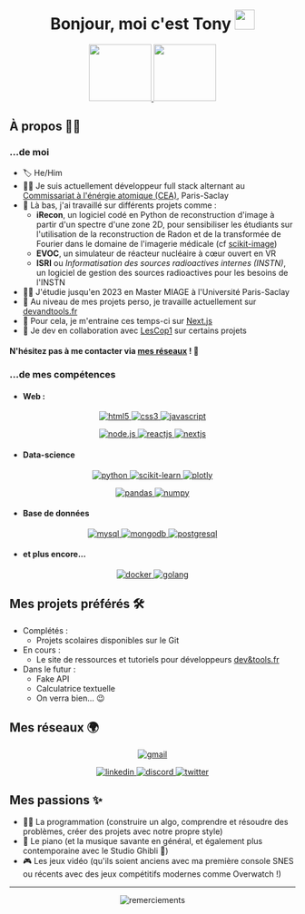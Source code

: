 <h1 align="center">Bonjour, moi c'est Tony <img src="https://media.giphy.com/media/hvRJCLFzcasrR4ia7z/giphy.gif" width="35"></h1>

<p align="center">
  <a href="https://www.cea.fr/">
    <img src="https://upload.wikimedia.org/wikipedia/commons/thumb/9/91/CEA_logo_nouveau.svg/1255px-CEA_logo_nouveau.svg.png" width=110 height=100>
  </a>
  <a href="https://instn.cea.fr/">
    <img src="https://www.ifp-school.com/sites/ifp-school.com/files/telechargements/images/partenaires/INSTN_logo.jpg" width=110 height=100>
  </a>
</p>

## À propos 🙋‍♂️

### ...de moi

- 🏷️ He/Him
- 👨‍💼 Je suis actuellement développeur full stack alternant au [Commissariat à l'énérgie atomique (CEA)](https://www.cea.fr/), Paris-Saclay
- 🧱 Là bas, j'ai travaillé sur différents projets comme :
  - **iRecon**, un logiciel codé en Python de reconstruction d'image à partir d'un spectre d'une zone 2D, pour sensibiliser les étudiants sur l'utilisation de la reconstruction de Radon et de la transformée de Fourier dans le domaine de l'imagerie médicale (cf [scikit-image](https://scikit-image.org/docs/dev/auto_examples/transform/plot_radon_transform.html))
  - **EVOC**, un simulateur de réacteur nucléaire à cœur ouvert en VR
  - **ISRI** ou *Informatisation des sources radioactives internes (INSTN)*, un logiciel de gestion des sources radioactives pour les besoins de l'INSTN
- 👨‍🎓 J'étudie jusqu'en 2023 en Master MIAGE à l'Université Paris-Saclay
- 🔭 Au niveau de mes projets perso, je travaille actuellement sur [devandtools.fr](https://devandtools.fr)
- 🌱 Pour cela, je m'entraine ces temps-ci sur [Next.js](https://nextjs.org)
- 👯 Je dev en collaboration avec [LesCop1](https://github.com/Les-Cop1) sur certains projets

#### N'hésitez pas à me contacter via [mes réseaux](#mes-réseaux-) ! 📨

### ...de mes compétences
- #### Web :
<p align="center">
   <a href="https://developer.mozilla.org/fr/docs/Glossary/HTML5">
    <img src="https://img.shields.io/badge/HTML5-e34f26?style=for-the-badge&logo=html5&labelColor=black" alt="html5">
  </a>
  <a href="https://developer.mozilla.org/fr/docs/Web/CSS">
    <img src="https://img.shields.io/badge/CSS3-0362fc?style=for-the-badge&logo=css3&labelColor=black" alt="css3">
  </a>
  <a href="https://developer.mozilla.org/fr/docs/Web/JavaScript">
    <img src="https://img.shields.io/badge/javascript-f7e018?style=for-the-badge&logo=javascript&labelColor=black" alt="javascript">
  </a>
</p>
<p align="center">
  <a href="https://nodejs.org/fr/">
    <img src="https://img.shields.io/badge/node.js-141414?style=for-the-badge&logo=nodedotjs&labelColor=black" alt="node.js">
  </a>
  <a href="https://fr.reactjs.org/">
    <img src="https://img.shields.io/badge/REACT-61dafb?style=for-the-badge&logo=react&labelColor=black" alt="reactjs">
  </a>
  <a href="https://nextjs.org/">
    <img src="https://img.shields.io/badge/NEXT.JS-fff?style=for-the-badge&logo=nextdotjs&labelColor=black" alt="nextjs">
  </a>
</p>

- #### Data-science
<p align="center">
   <a href="https://www.python.org/">
    <img src="https://img.shields.io/badge/PYTHON-f7c93d?style=for-the-badge&logo=python&labelColor=black" alt="python">
  </a>
  <a href="https://scikit-image.org/">
    <img src="https://img.shields.io/badge/SCIKIT-97ca4c?style=for-the-badge&logo=scikit-learn&labelColor=black" alt="scikit-learn">
  </a>
  <a href="https://plotly.com/">
    <img src="https://img.shields.io/badge/PLOTLY-3f4f75?style=for-the-badge&logo=plotly&labelColor=black" alt="plotly">
  </a>
</p>
<p align="center">
  <a href="https://pandas.pydata.org/">
    <img src="https://img.shields.io/badge/PANDAS-130654?style=for-the-badge&logo=pandas&labelColor=black" alt="pandas">
  </a>
  <a href="https://numpy.org/">
    <img src="https://img.shields.io/badge/NUMPY-013243?style=for-the-badge&logo=numpy&labelColor=black" alt="numpy">
  </a>
</p>

- #### Base de données
<p align="center">
   <a href="https://www.mysql.com/fr/">
    <img src="https://img.shields.io/badge/MYSQL-f29111?style=for-the-badge&logo=mysql&labelColor=black" alt="mysql">
  </a>
  <a href="https://www.mongodb.com/fr-fr">
    <img src="https://img.shields.io/badge/MONGODB-47a248?style=for-the-badge&logo=mongodb&labelColor=black" alt="mongodb">
  </a>
  <a href="https://www.postgresql.org/">
    <img src="https://img.shields.io/badge/POSTGRESQL-4169E1?style=for-the-badge&logo=postgresql&labelColor=black" alt="postgresql">
  </a>
</p>

- #### et plus encore...
<p align="center">
   <a href="https://www.docker.com/">
    <img src="https://img.shields.io/badge/DOCKER-2496ed?style=for-the-badge&logo=docker&labelColor=black" alt="docker">
  </a>
  <a href="https://go.dev/">
    <img src="https://img.shields.io/badge/GOLANG-79d4fd?style=for-the-badge&logo=goland&labelColor=black&logoColor=79d4fd" alt="golang">
  </a>
</p>


## Mes projets préférés 🛠️
- Complétés :
  - Projets scolaires disponibles sur le Git
- En cours :
  - Le site de ressources et tutoriels pour développeurs [dev&tools.fr](devandtools.fr)
- Dans le futur :
  - Fake API
  - Calculatrice textuelle
  - On verra bien... 😉


## Mes réseaux 🌍

<p align="center">
  <a href="mailto:tonybionda.univ@gmail.com">
    <img src="https://img.shields.io/badge/tonybionda.univ@gmail.com-32a350?style=for-the-badge&logo=gmail&labelColor=f3b604" alt="gmail">
  </a>
</p>

<p align="center">
  <a href="https://www.linkedin.com/in/tonybionda/">
    <img src="https://img.shields.io/badge/LinkedIn-0a66c2?style=for-the-badge&logo=linkedin&labelColor=0a66c2" alt="linkedin">
  </a>
  <a href="#">
    <img src="https://img.shields.io/badge/Discord-1c1b29?style=for-the-badge&logo=discord&labelColor=1c1b29" alt="discord">
  </a>
  <a href="#">
    <img src="https://img.shields.io/badge/Twitter-1da1f2?style=for-the-badge&logo=twitter&labelColor=1da1f2&logoColor=white" alt="twitter">
  </a>
</p>

## Mes passions ✨
- 👨‍💻 La programmation (construire un algo, comprendre et résoudre des problèmes, créer des projets avec notre propre style)
- 🎹 Le piano (et la musique savante en général, et également plus contemporaine avec le Studio Ghibli 🤩)
- 🎮 Les jeux vidéo (qu'ils soient anciens avec ma première console SNES ou récents avec des jeux compétitifs modernes comme Overwatch !)

---

<div align="center">
<img src="https://readme-typing-svg.herokuapp.com?font=Fira+Code&duration=5000&color=c9d1d9&multiline=true&width=550&height=75&lines=const+greetings+%3D+%22Merci+d'avoir+lu+ma+bio%22;%2F%2F+Sign%C3%A9+%3A+TonyBionda+%F0%9F%98%89" alt="remerciements">
</div>

